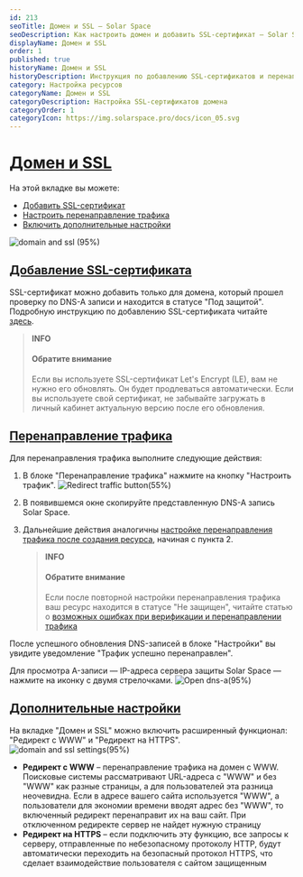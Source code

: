 ```yaml
---
id: 213
seoTitle: Домен и SSL — Solar Space
seoDescription: Как настроить домен и добавить SSL-сертификат — Solar Space. Управление доменами и их SSL-сертификатами, подключение дополнительного функционала для своего домена
displayName: Домен и SSL
order: 1
published: true
historyName: Домен и SSL
historyDescription: Инструкция по добавлению SSL-сертификатов и перенаправлению трафика
category: Настройка ресурсов
categoryName: Домен и SSL
categoryDescription: Настройка SSL-сертификатов домена
categoryOrder: 1
categoryIcon: https://img.solarspace.pro/docs/icon_05.svg
---
```


# [Домен и SSL](domain-&-ssl)

На этой вкладке вы можете:
- [Добавить SSL-сертификат]([213#adding-ssl-certificate])
- [Настроить перенаправление трафика]([213#redirecting-traffic])
- [Включить дополнительные настройки]([213#additional-settings])

![domain and ssl (95%)](https://img.solarspace.pro/docs/field-domain&ssl.jpg "Вкладка Домен и SSL")

## [Добавление SSL-сертификата](adding-ssl-certificate)

SSL-сертификат можно добавить только для домена, который прошел проверку по DNS-A записи и находится в статусе "Под защитой". Подробную инструкцию по добавлению SSL-сертификата читайте [здесь]([271]).

> **INFO**
> #### Обратите внимание
> Если вы используете SSL-сертификат Let's Encrypt (LE), вам не нужно его обновлять. Он будет продлеваться автоматически. Если вы используете свой сертификат, не забывайте загружать в личный кабинет актуальную версию после его обновления.

## [Перенаправление трафика](redirecting-traffic)

Для перенаправления трафика выполните следующие действия:
1. В блоке "Перенаправление трафика" нажмите на кнопку "Настроить трафик".
![Redirect traffic button(55%)](https://img.solarspace.pro/docs/redirect-traffic-button.jpg "Кнопка перенаправления трафика")
2. В появившемся окне скопируйте представленную DNS-A запись Solar Space.
3. Дальнейшие действия аналогичны [настройке перенаправления трафика после создания ресурса]([266#setting-after-resource-creation]), начиная с пункта 2.

    > **INFO**
    > #### Обратите внимание
    > Если после повторной настройки перенаправления трафика ваш ресурс находится в статусе "Не защищен", читайте статью о [возможных ошибках при верификации и перенаправлении трафика]([268])

После успешного обновления DNS-записей в блоке "Настройки" вы увидите уведомление "Трафик успешно перенаправлен".

Для просмотра A-записи — IP-адреса сервера защиты Solar Space — нажмите на иконку с двумя стрелочками. 
![Open dns-a(95%)](https://img.solarspace.pro/docs/open-dns-a.jpg "Открытие DNS-А записи")

## [Дополнительные настройки](additional-settings)
На вкладке "Домен и SSL" можно включить расширенный функционал: "Редирект с WWW" и "Редирект на HTTPS".
![domain and ssl settings(95%)](https://img.solarspace.pro/docs/settings-domain&ssl.jpg "Настройки домена и SSL")
- **Редирект с WWW** – перенаправление трафика на домен с WWW. Поисковые системы рассматривают URL-адреса с "WWW" и без "WWW" как разные страницы, а для пользователей эта разница неочевидна. Если в адресе вашего сайта используется "WWW", а пользователи для экономии времени вводят адрес без "WWW", то включенный редирект перенаправит их на ваш сайт. При отключенном редиректе сервер не найдет нужную страницу
- **Редирект на HTTPS** – если подключить эту функцию, все запросы к серверу, отправленные по небезопасному протоколу HTTP, будут автоматически переходить на безопасный протокол HTTPS, что сделает взаимодействие пользователя с сайтом защищенным